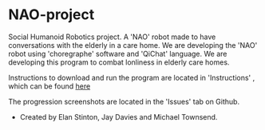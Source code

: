 # NAO-project
Social Humanoid Robotics project. A 'NAO' robot made to have conversations with the elderly in a care home.
We are developing the 'NAO' robot using 'choregraphe' software and 'QiChat' language. We are developing this program to combat lonliness in elderly care homes.

Instructions to download and run the program are located in 'Instructions' , which can be found [here](Instructions.md)

The progression screenshots are located in the 'Issues' tab on Github.

- Created by Elan Stinton, Jay Davies and Michael Townsend.

